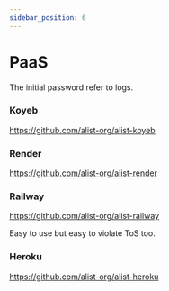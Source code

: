 ```yaml
---
sidebar_position: 6
---
```


# PaaS

The initial password refer to logs.

### Koyeb
https://github.com/alist-org/alist-koyeb

### Render
https://github.com/alist-org/alist-render

### Railway

https://github.com/alist-org/alist-railway

Easy to use but easy to violate ToS too.

### Heroku

https://github.com/alist-org/alist-heroku